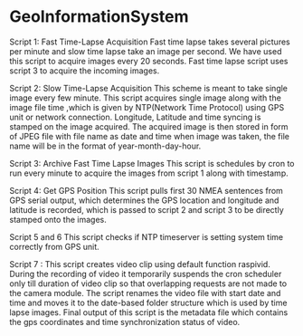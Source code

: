 # GeoInformationSystem

Script 1: Fast Time-Lapse Acquisition
Fast time lapse takes several pictures per minute and slow time lapse take an image per second. We have used this script to acquire images every 20 seconds. Fast time lapse script uses script 3 to acquire the incoming images.


Script 2: Slow Time-Lapse Acquisition
This scheme is meant to take single image every few minute. This script acquires single image along with the image file time ,which is given by NTP(Network Time Protocol) using GPS unit or network connection. Longitude, Latitude and time syncing is stamped on the image acquired. The acquired image is then stored in form of JPEG file with file name as date and time when image was taken, the file name will be in the format of year-month-day-hour.

Script 3: Archive Fast Time Lapse Images
This script is schedules by cron to run every minute to acquire the images from script 1 along with timestamp.

Script 4: Get GPS Position
This script pulls first 30 NMEA sentences from GPS serial output, which determines the GPS location and longitude and latitude is recorded, which is passed to script 2 and script 3 to be directly stamped onto the images.

Script 5 and 6
This script checks if NTP timeserver is setting system time correctly from GPS unit.

Script 7 : 
This script creates video clip using default function raspivid. During the recording of video it temporarily suspends the cron scheduler only till duration of video clip so that overlapping requests are not made to the camera module. The script renames the video file with start date and time and moves it to the date-based folder structure which is used by time lapse images. Final output of this script is the metadata file which contains the gps coordinates and time synchronization status of video.
